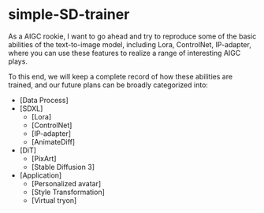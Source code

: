 # simple-SD-trainer
As a AIGC rookie, I want to go ahead and try to reproduce some of the basic abilities of the text-to-image model, including Lora, ControlNet, IP-adapter, where you can use these features to realize a range of interesting AIGC plays.

To this end, we will keep a complete record of how these abilities are trained, and our future plans can be broadly categorized into:

- [Data Process]
- [SDXL]
  - [Lora]
  - [ControlNet]
  - [IP-adapter]
  - [AnimateDiff]
- [DiT]
  - [PixArt]
  - [Stable Diffusion 3]
- [Application]
  - [Personalized avatar]
  - [Style Transformation]
  - [Virtual tryon]


